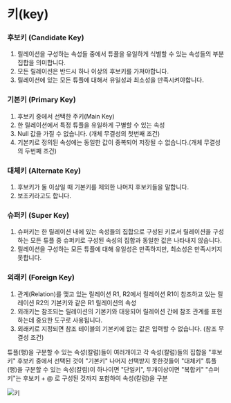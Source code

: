 # 키(key)

### 후보키 (Candidate Key)
1. 릴레이션을 구성하는 속성들 중에서 튜플을 유일하게 식별할 수 있는 속성들의 부분집합을 의미합니다.
2. 모든 릴레이션은 반드시 하나 이상의 후보키를 가져야합니다.
3. 릴레이션에 있는 모든 튜플에 대해서 유일성과 최소성을 만족시켜야합니다.

### 기본키 (Primary Key)
1. 후보키 중에서 선택한 주키(Main Key)
2. 한 릴레이션에서 특정 튜플을 유일하게 구별할 수 있는 속성
3. Null 값을 가질 수 없습니다. (개체 무결성의 첫번째 조건)
4. 기본키로 정의된 속성에는 동일한 값이 중복되어 저장될 수 없습니다.(개체 무결성의 두번째 조건)

### 대체키 (Alternate Key)
1. 후보키가 둘 이상일 때 기본키를 제외한 나머지 후보키들을 말합니다.
2. 보조키라고도 합니다.

### 슈퍼키 (Super Key)
1. 슈퍼키는 한 릴레이션 내에 있는 속성들의 집합으로 구성된 키로서 릴레이션을 구성하는 모든 튜플 중 슈퍼키로 구성된 속성의 집합과 동일한 값은 나타내지 않습니다.
2. 릴레이션을 구성하는 모든 튜플에 대해 유일성은 만족하지만, 최소성은 만족시키지 못합니다.

### 외래키 (Foreign Key)
1. 관계(Relation)를 맺고 있는 릴레이션 R1, R2에서 릴레이션 R1이 참조하고 있는 릴레이션 R2의 기본키와 같은 R1 릴레이션의 속성
2. 외래키는 참조되는 릴레이션의 기본키와 대응되어 릴레이션 간에 참조 관계를 표현하는데 중요한 도구로 사용됩니다.
3. 외래키로 지정되면 참조 테이블의 기본키에 없는 값은 입력할 수 없습니다. (참조 무결성 조건)


튜플(행)을 구분할 수 있는 속성(칼럼)들이 여러개이고 각 속성(칼럼)들의 집합을 "후보키"
후보키 중에서 선택된 것이 "기본키" 나머지 선택받지 못한것들이 "대체키"
튜플(행)을 구분할 수 있는 속성(칼럼)이 하나이면 "단일키", 두개이상이면 "복합키"
"슈퍼키"는 후보키 + @ 로 구성된 것까지 포함하여 속성(칼럼)을 구분

  
![키](https://user-images.githubusercontent.com/67908647/117975145-52fa3780-b369-11eb-9b65-0a47be2b72df.jpg)
